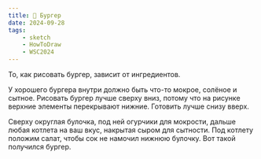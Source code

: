 ```yaml
---
title: 🍔 Бургер
date: 2024-09-28
tags:
    - sketch
    - HowToDraw
    - WSC2024
---
```


То, как рисовать бургер, зависит от ингредиентов.

У хорошего бургера внутри должно быть что-то мокрое, солёное и сытное. Рисовать бургер лучше сверху вниз, потому что на рисунке верхние элементы перекрывают нижние. Готовить лучше снизу вверх.

Сверху округлая булочка, под ней огурчики для мокрости, дальше любая котлета на ваш вкус, накрытая сыром для сытности. Под котлету положим салат, чтобы сок не намочил нижнюю булочку. Вот такой получился бургер.
